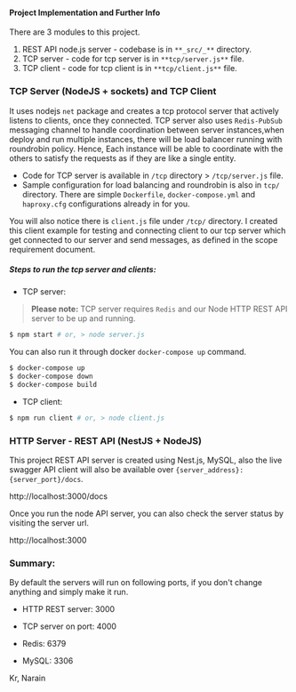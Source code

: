 #### Project Implementation and Further Info

There are 3 modules to this project.

1. REST API node.js server - codebase is in `**_src/_**` directory.
2. TCP server - code for tcp server is in `**tcp/server.js**` file.
3. TCP client - code for tcp client is in `**tcp/client.js**` file.

### TCP Server (NodeJS + sockets) and TCP Client

It uses nodejs `net` package and creates a tcp protocol server that actively listens to clients, once they connected. TCP server also uses `Redis-PubSub` messaging channel to handle coordination between server instances,when deploy and run multiple instances, there will be load balancer running with roundrobin policy. Hence, Each instance will be able to coordinate with the others to satisfy the requests as if they are like a single entity.

- Code for TCP server is available in `/tcp` directory > `/tcp/server.js` file.
- Sample configuration for load balancing and roundrobin is also in `tcp/` directory. There are simple `Dockerfile`, `docker-compose.yml` and `haproxy.cfg` configurations already in for you.

You will also notice there is `client.js` file under `/tcp/` directory. I created this client example for testing and connecting client to our tcp server which get connected to our server and send messages, as defined in the scope requirement document.

##### Steps to run the tcp server and clients:

- TCP server:

> **Please note:** TCP server requires `Redis` and our Node HTTP REST API server to be up and running.

```bash
$ npm start # or, > node server.js
```

You can also run it through docker `docker-compose up` command.

```bash
$ docker-compose up
$ docker-compose down
$ docker-compose build
```

- TCP client:
```bash
$ npm run client # or, > node client.js
```

### HTTP Server - REST API (NestJS + NodeJS)

This project REST API server is created using Nest.js, MySQL, also the live swagger API client will also be available over `{server_address}:{server_port}/docs`. 

http://localhost:3000/docs


Once you run the node API server, you can also check the server status by visiting the server url.

http://localhost:3000


### Summary:

By default the servers will run on following ports, if you don't change anything and simply make it run.

- HTTP REST server: 3000
- TCP server on port: 4000

- Redis: 6379
- MySQL: 3306


Kr, Narain